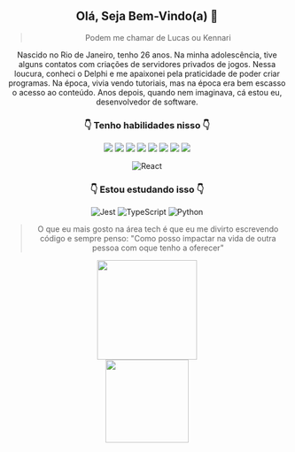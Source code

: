 <div  align="center"><h2> Olá, Seja Bem-Vindo(a) 👋</h2>

>Podem me chamar de Lucas ou Kennari 

Nascido no Rio de Janeiro, tenho 26 anos. Na minha adolescência, tive alguns contatos com criações de servidores privados de jogos. Nessa loucura, conheci o Delphi e me apaixonei pela praticidade de poder criar programas. Na época, vivia vendo tutoriais, mas na época era bem escasso o acesso ao conteúdo. Anos depois, quando nem imaginava, cá estou eu, desenvolvedor de software.

<h3>👇 Tenho habilidades nisso 👇</h3>

<img src="https://img.shields.io/badge/JavaScript-323330?style=for-the-badge&logo=javascript&logoColor=F7DF1E"/>
<img src="https://img.shields.io/badge/Node%20js-339933?style=for-the-badge&logo=nodedotjs&logoColor=white"/>
<img src="https://img.shields.io/badge/Express%20js-000000?style=for-the-badge&logo=express&logoColor=white"/>
<img src="https://img.shields.io/badge/Insomnia-5849be?style=for-the-badge&logo=Insomnia&logoColor=white"/>
<img src="https://img.shields.io/badge/PostgreSQL-316192?style=for-the-badge&logo=postgresql&logoColor=white"/>
<img src="https://img.shields.io/badge/HTML5-E34F26?style=for-the-badge&logo=html5&logoColor=white"/>
<img src="https://img.shields.io/badge/CSS3-1572B6?style=for-the-badge&logo=css3&logoColor=white"/>
<img src="https://img.shields.io/badge/Swagger-85EA2D?style=for-the-badge&logo=Swagger&logoColor=white"/>


![React](https://img.shields.io/badge/React-20232A?style=for-the-badge&logo=react&logoColor=61DAFB)

<h3>👇 Estou estudando isso 👇</h3>

![Jest](https://img.shields.io/badge/Jest-C21325?style=for-the-badge&logo=jest&logoColor=white)
![TypeScript](https://img.shields.io/badge/TypeScript-007ACC?style=for-the-badge&logo=typescript&logoColor=white)
![Python](https://img.shields.io/badge/Python-FFD43B?style=for-the-badge&logo=python&logoColor=blue)

>O que eu mais gosto na área tech é que eu me divirto escrevendo código e sempre penso: "Como posso impactar na vida de outra pessoa com oque tenho a oferecer" 

<img height="180em" src="https://github-readme-stats.vercel.app/api/top-langs/?username=LucasKennari&layout=compact&langs_count=7&theme=synthwave"/>
</div>
<div  align="center">
<img src="https://raw.githubusercontent.com/PokeAPI/sprites/master/sprites/pokemon/25.png" width="150" height="150" >
</div>
